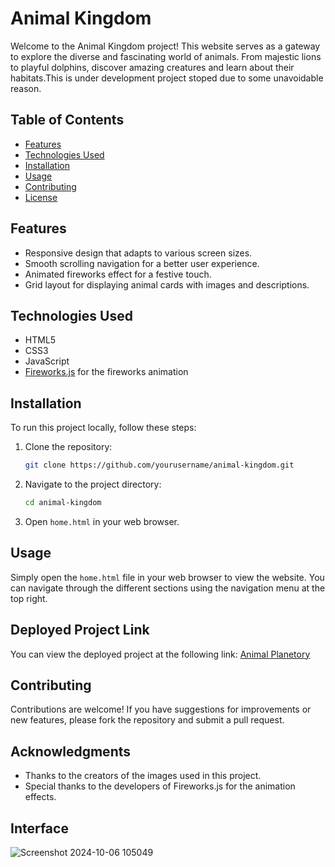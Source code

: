# Animal Kingdom

Welcome to the Animal Kingdom project! This website serves as a gateway to explore the diverse and fascinating world of animals. From majestic lions to playful dolphins, discover amazing creatures and learn about their habitats.This is under development project stoped due to some unavoidable reason.

## Table of Contents

- [Features](#features)
- [Technologies Used](#technologies-used)
- [Installation](#installation)
- [Usage](#usage)
- [Contributing](#contributing)
- [License](#license)

## Features

- Responsive design that adapts to various screen sizes.
- Smooth scrolling navigation for a better user experience.
- Animated fireworks effect for a festive touch.
- Grid layout for displaying animal cards with images and descriptions.

## Technologies Used

- HTML5
- CSS3
- JavaScript
- [Fireworks.js](https://github.com/nhn/fireworks) for the fireworks animation

## Installation

To run this project locally, follow these steps:

1. Clone the repository:
   ```bash
   git clone https://github.com/yourusername/animal-kingdom.git
   ```
2. Navigate to the project directory:
   ```bash
   cd animal-kingdom
   ```
3. Open `home.html` in your web browser.

## Usage

Simply open the `home.html` file in your web browser to view the website. You can navigate through the different sections using the navigation menu at the top right.

## Deployed Project Link

You can view the deployed project at the following link:
[Animal Planetory](https://unique-cypress-patella.glitch.me)

## Contributing

Contributions are welcome! If you have suggestions for improvements or new features, please fork the repository and submit a pull request.

## Acknowledgments

- Thanks to the creators of the images used in this project.
- Special thanks to the developers of Fireworks.js for the animation effects.

## Interface


![Screenshot 2024-10-06 105049](https://github.com/user-attachments/assets/df5b0ac9-6c3b-481c-86b5-aa229748c397)
